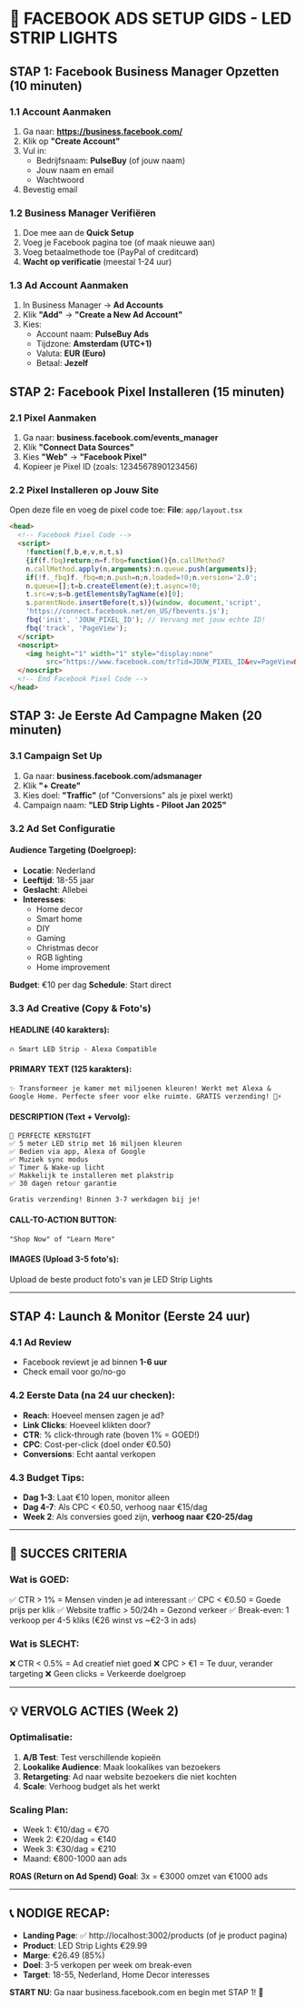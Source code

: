 # 🚀 FACEBOOK ADS SETUP GIDS - LED STRIP LIGHTS

## STAP 1: Facebook Business Manager Opzetten (10 minuten)

### 1.1 Account Aanmaken
1. Ga naar: **https://business.facebook.com/**
2. Klik op **"Create Account"**
3. Vul in:
   - Bedrijfsnaam: **PulseBuy** (of jouw naam)
   - Jouw naam en email
   - Wachtwoord
4. Bevestig email

### 1.2 Business Manager Verifiëren
1. Doe mee aan de **Quick Setup**
2. Voeg je Facebook pagina toe (of maak nieuwe aan)
3. Voeg betaalmethode toe (PayPal of creditcard)
4. **Wacht op verificatie** (meestal 1-24 uur)

### 1.3 Ad Account Aanmaken
1. In Business Manager → **Ad Accounts**
2. Klik **"Add"** → **"Create a New Ad Account"**
3. Kies:
   - Account naam: **PulseBuy Ads**
   - Tijdzone: **Amsterdam (UTC+1)**
   - Valuta: **EUR (Euro)**
   - Betaal: **Jezelf**

## STAP 2: Facebook Pixel Installeren (15 minuten)

### 2.1 Pixel Aanmaken
1. Ga naar: **business.facebook.com/events_manager**
2. Klik **"Connect Data Sources"**
3. Kies **"Web"** → **"Facebook Pixel"**
4. Kopieer je Pixel ID (zoals: 1234567890123456)

### 2.2 Pixel Installeren op Jouw Site
Open deze file en voeg de pixel code toe:
**File**: `app/layout.tsx`

```html
<head>
  <!-- Facebook Pixel Code -->
  <script>
    !function(f,b,e,v,n,t,s)
    {if(f.fbq)return;n=f.fbq=function(){n.callMethod?
    n.callMethod.apply(n,arguments):n.queue.push(arguments)};
    if(!f._fbq)f._fbq=n;n.push=n;n.loaded=!0;n.version='2.0';
    n.queue=[];t=b.createElement(e);t.async=!0;
    t.src=v;s=b.getElementsByTagName(e)[0];
    s.parentNode.insertBefore(t,s)}(window, document,'script',
    'https://connect.facebook.net/en_US/fbevents.js');
    fbq('init', 'JOUW_PIXEL_ID'); // Vervang met jouw echte ID!
    fbq('track', 'PageView');
  </script>
  <noscript>
    <img height="1" width="1" style="display:none" 
         src="https://www.facebook.com/tr?id=JOUW_PIXEL_ID&ev=PageView&noscript=1"/>
  </noscript>
  <!-- End Facebook Pixel Code -->
</head>
```

## STAP 3: Je Eerste Ad Campagne Maken (20 minuten)

### 3.1 Campaign Set Up
1. Ga naar: **business.facebook.com/adsmanager**
2. Klik **"+ Create"**
3. Kies doel: **"Traffic"** (of "Conversions" als je pixel werkt)
4. Campaign naam: **"LED Strip Lights - Piloot Jan 2025"**

### 3.2 Ad Set Configuratie

#### Audience Targeting (Doelgroep):
- **Locatie**: Nederland
- **Leeftijd**: 18-55 jaar
- **Geslacht**: Allebei
- **Interesses**: 
  - Home decor
  - Smart home
  - DIY
  - Gaming
  - Christmas decor
  - RGB lighting
  - Home improvement

**Budget**: €10 per dag
**Schedule**: Start direct

### 3.3 Ad Creative (Copy & Foto's)

#### HEADLINE (40 karakters):
```
🔥 Smart LED Strip - Alexa Compatible
```

#### PRIMARY TEXT (125 karakters):
```
✨ Transformeer je kamer met miljoenen kleuren! Werkt met Alexa & Google Home. Perfecte sfeer voor elke ruimte. GRATIS verzending! 🎨⚡
```

#### DESCRIPTION (Text + Vervolg):
```
🎁 PERFECTE KERSTGIFT
✅ 5 meter LED strip met 16 miljoen kleuren
✅ Bedien via app, Alexa of Google
✅ Muziek sync modus
✅ Timer & Wake-up licht
✅ Makkelijk te installeren met plakstrip
✅ 30 dagen retour garantie

Gratis verzending! Binnen 3-7 werkdagen bij je!
```

#### CALL-TO-ACTION BUTTON:
```
"Shop Now" of "Learn More"
```

#### IMAGES (Upload 3-5 foto's):
Upload de beste product foto's van je LED Strip Lights

---

## STAP 4: Launch & Monitor (Eerste 24 uur)

### 4.1 Ad Review
- Facebook reviewt je ad binnen **1-6 uur**
- Check email voor go/no-go

### 4.2 Eerste Data (na 24 uur checken):
- **Reach**: Hoeveel mensen zagen je ad?
- **Link Clicks**: Hoeveel klikten door?
- **CTR**: % click-through rate (boven 1% = GOED!)
- **CPC**: Cost-per-click (doel onder €0.50)
- **Conversions**: Echt aantal verkopen

### 4.3 Budget Tips:
- **Dag 1-3**: Laat €10 lopen, monitor alleen
- **Dag 4-7**: Als CPC < €0.50, verhoog naar €15/dag
- **Week 2**: Als conversies goed zijn, **verhoog naar €20-25/dag**

---

## 🎯 SUCCES CRITERIA

### Wat is GOED:
✅ CTR > 1% = Mensen vinden je ad interessant
✅ CPC < €0.50 = Goede prijs per klik
✅ Website traffic > 50/24h = Gezond verkeer
✅ Break-even: 1 verkoop per 4-5 kliks (€26 winst vs ~€2-3 in ads)

### Wat is SLECHT:
❌ CTR < 0.5% = Ad creatief niet goed
❌ CPC > €1 = Te duur, verander targeting
❌ Geen clicks = Verkeerde doelgroep

---

## 💡 VERVOLG ACTIES (Week 2)

### Optimalisatie:
1. **A/B Test**: Test verschillende kopieën
2. **Lookalike Audience**: Maak lookalikes van bezoekers
3. **Retargeting**: Ad naar website bezoekers die niet kochten
4. **Scale**: Verhoog budget als het werkt

### Scaling Plan:
- Week 1: €10/dag = €70
- Week 2: €20/dag = €140  
- Week 3: €30/dag = €210
- Maand: €800-1000 aan ads

**ROAS (Return on Ad Spend) Goal**: 3x = €3000 omzet van €1000 ads

---

## 📞 NODIGE RECAP:
- **Landing Page**: ✅ http://localhost:3002/products (of je product pagina)
- **Product**: LED Strip Lights €29.99
- **Marge**: €26.49 (85%)
- **Doel**: 3-5 verkopen per week om break-even
- **Target**: 18-55, Nederland, Home Decor interesses

**START NU**: Ga naar business.facebook.com en begin met STAP 1! 🚀


